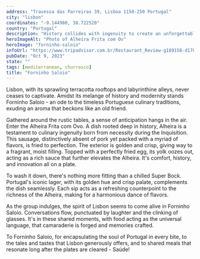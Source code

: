 ```yaml
---
address: "Travessa das Parreiras 39, Lisboa 1150-250 Portugal"
city: "lisbon"
coordinates: "-9.144980, 38.722520"
country: "Portugal"
description: "History collides with ingenuity to create an unforgettable cultural immersion"
heroImageAlt: "Photo of Alheira Frita com Ov"
heroImage: "forninho-saloio"
infoUrl: "https://www.tripadvisor.com.br/Restaurant_Review-g189158-d1783724-Reviews-Restaurante_Forninho_Saloio-Lisbon_Lisbon_District_Central_Portugal.html"
pubDate: "Oct 9, 2023"
state: ""
tags: [mediterranean, churrasco]
title: "Forninho Saloio"
---
```


Lisbon, with its sprawling terracotta rooftops and labyrinthine alleys, never ceases to captivate. Amidst its melange of history and modernity stands Forninho Saloio - an ode to the timeless Portuguese culinary traditions, exuding an aroma that beckons like an old friend.

Gathered around the rustic tables, a sense of anticipation hangs in the air. Enter the Alheira Frita com Ovo. A dish rooted deep in history, Alheira is a testament to culinary ingenuity born from necessity during the Inquisition. This sausage, distinctively absent of pork yet packed with a myriad of flavors, is fried to perfection. The exterior is golden and crisp, giving way to a fragrant, moist filling. Topped with a perfectly fried egg, its yolk oozes out, acting as a rich sauce that further elevates the Alheira. It's comfort, history, and innovation all on a plate.

To wash it down, there's nothing more fitting than a chilled Super Bock. Portugal's iconic lager, with its golden hue and crisp palate, complements the dish seamlessly. Each sip acts as a refreshing counterpoint to the richness of the Alheira, making for a harmonious dance of flavors.

As the group indulges, the spirit of Lisbon seems to come alive in Forninho Saloio. Conversations flow, punctuated by laughter and the clinking of glasses. It's in these shared moments, with food acting as the universal language, that camaraderie is forged and memories crafted.

To Forninho Saloio, for encapsulating the soul of Portugal in every bite, to the tales and tastes that Lisbon generously offers, and to shared meals that resonate long after the plates are cleared - Saúde!
